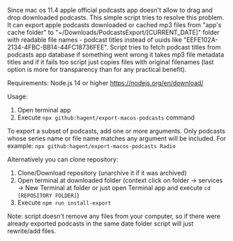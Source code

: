 Since mac os 11.4 apple official podcasts app doesn't allow to drag and drop downloaded podcasts. This simple script tries to resolve this problem. It can export apple podcasts downloaded or cached mp3 files from "app's cache folder" to "~/Downloads/PodcastsExport/[CURRENT_DATE]" folder with readable file names - podcast titles instead of uuids like "EEFE102A-2134-4FBC-BB14-44FC18736FEE". Script tries to fetch podcast titles from podcasts app database if something went wrong it takes mp3 file metadata titles and if it fails too script just copies files with original filenames (last option is more for transparency than for any practical benefit).


Requirements: Node.js 14 or higher https://nodejs.org/en/download/

Usage:
1. Open terminal app
2. Execute `npx github:hagent/export-macos-podcasts` command

To export a subset of podcasts, add one or more arguments.  Only podcasts whose series name or file name matches any argument will be included.  For example: `npx github:hagent/export-macos-podcasts Radio`

Alternatively you can clone repository:
1. Clone/Download repository (unarchive it if it was archived)
2. Open terminal at downloaded folder (context click on folder -> services -> New Terminal at folder or just open Terminal app and execute `cd [REPOSITORY FOLDER]`)
3. Execute `npm run install-export`


Note: script doesn't remove any files from your computer, so if there were already exported podcasts in the same date folder script will just rewrite/add files.
